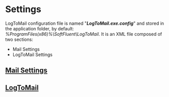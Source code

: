 # Settings

LogToMail configuration file is named "*__LogToMail.exe.config__*" and stored in the application folder, by default: *%ProgramFiles(x86)%\SoftFluent\LogToMail*. It is an XML file composed of two sections:

* Mail Settings
* LogToMail Settings


## [Mail Settings](mail_settings.md)

## [LogToMail](logtomail_settings.md)








